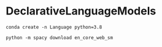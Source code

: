 # DeclarativeLanguageModels

```
conda create -n Language python=3.8

python -m spacy download en_core_web_sm
```
